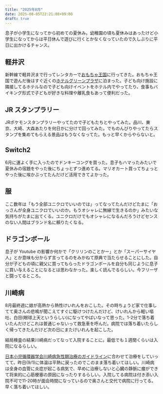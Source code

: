 ```yaml
---
title: "2025年8月"
date: 2025-08-05T22:21:08+09:00
draft: true
---
```


息子が小学生になってから初めての夏休み。幼稚園の頃も夏休みはあったけど小学生になってからは平日休んで遊びに行くとかなくなっていたので久しぶりに平日に出かけるチャンス。

## 軽井沢

新幹線で軽井沢まで行ってレンタカーで[おもちゃ王国](https://www.omochaoukoku.com/karuizawa/)に行ってきた。おもちゃ王国で遊んだ後はすぐ近くの[ホテルグリーンプラザ](https://www.hgp.co.jp/karuizawa/)に泊まった。子ども向け施設に隣接してるホテルなので子ども向けイベントをホテル内でやってたり、食事もバイキング形式で子どもが好きな料理や離乳食もあって便利だった。


## JR スタンプラリー

JRポケモンスタンプラリーやってたので子どもたちとやってみた。品川、東京、大崎、大森あたりを何日かに分けて回ってみた。でものんびりやってたらスタンプを集めてもらえる景品はもうなくなってた。もっと早くからやらないと。

## Switch2

6月に運よく手に入ったのでドンキーコングを買った。息子もハマったみたいで夏休みの宿題をやった後にちょっとずつ進めてる。マリオカート買ってちょっとやった後に埃かぶってたんだけど活用できてよかった。

## 服

ここ数年は「もう全部ユニクロでいいのでは」ってなってたんだけどたまに「おっさんが全身ユニクロでいいのか。もうオシャレに無縁で生きるのか」みたいな気持ちがたまに出てくる。ユニクロだけでもオシャレになるんだろうけどセンスのない人間はブランド名に頼りたくなる。

## ドラゴンボール
息子が Youtube の影響か何かで「クリリンのことかー」とか「スーパーサイヤ人」とか意味も分からず言ってるのをみかねて原典で当たらせることにした。自分が子どもの頃に親父に買ってもらったドラゴンボールを自分も同じように息子に買い与えることになるとは思わなかった。楽しく読んでるらしい。今フリーザと闘ってるところ。

## 川崎病

8月最終週に娘が高熱から熱性けいれんをおこした。その時ちょうど家で仕事してて奥さんの悲鳴が聞こえてすぐに駆けつけたんだけど、けいれんから軽い嘔吐、白目(眼球上天というらしい)になってやばいなって思った。1-2分で落ち着いたんだけどこれは普通じゃないって救急車を呼んだ。病院では落ち着いたらしく帰ってきたんだけど次の日にまたけいれんを起こした。　

結局検査の結果川崎病だってなって入院することに。最低でも１週間くらいは入院になるらしい。

[日本小児循環器学会川崎病急性期治療のガイドライン](https://jpccs.jp/10.9794/jspccs.36.S1.1/data/index.html)に合わせて治療をしていってて、昨日(9/1)に体温は平熱に戻ったのでこのまま落ち着いてほしい。川崎病は全身の血管に炎症が起こる病気で、早めに治療しないと心臓の静脈に瘤ができて将来的に心筋梗塞の原因になったりするらしい。入院してる病院は付き添い入院不可で11-20時が面会時間になっているので奥さんと交代で病院に行ってる。早く落ち着いてほしい。


